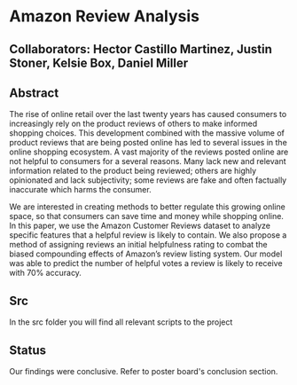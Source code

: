# Amazon Review Analysis
## Collaborators: Hector Castillo Martinez, Justin Stoner, Kelsie Box, Daniel Miller
## Abstract
The rise of online retail over the last twenty years has caused
consumers to increasingly rely on the product reviews of others to
make informed shopping choices. This development combined with
the massive volume of product reviews that are being posted online
has led to several issues in the online shopping ecosystem. A vast
majority of the reviews posted online are not helpful to consumers
for a several reasons. Many lack new and relevant information
related to the product being reviewed; others are highly opinionated
and lack subjectivity; some reviews are fake and often factually
inaccurate which harms the consumer.

We are interested in creating methods to better regulate this
growing online space, so that consumers can save time and money
while shopping online. In this paper, we use the Amazon Customer
Reviews dataset to analyze specific features that a helpful review is
likely to contain. We also propose a method of assigning reviews an
initial helpfulness rating to combat the biased compounding effects
of Amazon’s review listing system. Our model was able to predict
the number of helpful votes a review is likely to receive with 70%
accuracy.

## Src
In the src folder you will find all relevant scripts to the project
## Status
Our findings were conclusive. Refer to poster board's conclusion section.
